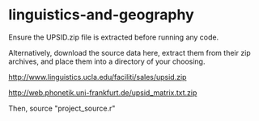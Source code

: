 # linguistics-and-geography
Ensure the UPSID.zip file is extracted before running any code.

Alternatively, download the source data here, extract them from their zip archives, and place them into a directory of your choosing.
 
 http://www.linguistics.ucla.edu/faciliti/sales/upsid.zip
 
 http://web.phonetik.uni-frankfurt.de/upsid_matrix.txt.zip
 
 Then, source "project_source.r"
